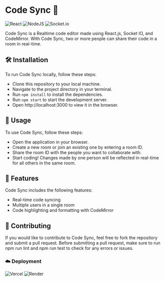 # Code Sync 🚀

![React](https://img.shields.io/badge/react-%2320232a.svg?style=for-the-badge&logo=react&logoColor=%2361DAFB)
![NodeJS](https://img.shields.io/badge/node.js-6DA55F?style=for-the-badge&logo=node.js&logoColor=white)
![Socket.io](https://img.shields.io/badge/Socket.io-black?style=for-the-badge&logo=socket.io&badgeColor=010101)

Code Sync is a Realtime code editor made using React.js, Socket IO, and CodeMirror. With Code Sync, two or more people can share their code in a room in real-time.

## 🛠️ Installation

To run Code Sync locally, follow these steps:

- Clone this repository to your local machine.
- Navigate to the project directory in your terminal.
- Run ``npm install`` to install the dependencies.
- Run ``npm start`` to start the development server.
- Open http://localhost:3000  to view it in the browser.


## 🚀 Usage 
To use Code Sync, follow these steps:

- Open the application in your browser.
- Create a new room or join an existing one by entering a room ID.
- Share the room ID with the people you want to collaborate with.
- Start coding! Changes made by one person will be reflected in real-time for all others in the same room.

## 🎉 Features

Code Sync includes the following features:

- Real-time code syncing
- Multiple users in a single room
- Code highlighting and formatting with CodeMirror


## 🤝 Contributing
If you would like to contribute to Code Sync, feel free to fork the repository and submit a pull request. Before submitting a pull request, make sure to run npm run lint and npm run test to check for any errors or issues.

### ☁️ Deployment
![Vercel](https://img.shields.io/badge/vercel-%23000000.svg?style=for-the-badge&logo=vercel&logoColor=white)
![Render](https://img.shields.io/badge/Render-%46E3B7.svg?style=for-the-badge&logo=render&logoColor=white)



